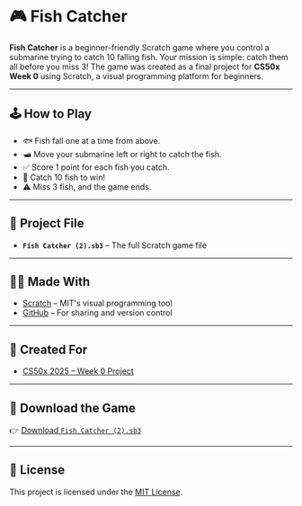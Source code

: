 # 🎮 Fish Catcher

**Fish Catcher** is a beginner-friendly Scratch game where you control a submarine trying to catch 10 falling fish. Your mission is simple: catch them all before you miss 3! The game was created as a final project for **CS50x Week 0** using Scratch, a visual programming platform for beginners.

---

## 🕹 How to Play

- 🐟 Fish fall one at a time from above.
- 🛥️ Move your submarine left or right to catch the fish.
- ✅ Score 1 point for each fish you catch.
- 🎯 Catch 10 fish to win!
- ⚠️ Miss 3 fish, and the game ends.

---

## 📂 Project File

- **`Fish Catcher (2).sb3`** – The full Scratch game file

---

## 👩‍💻 Made With

- [Scratch](https://scratch.mit.edu) – MIT's visual programming tool  
- [GitHub](https://github.com) – For sharing and version control

---

## 🧠 Created For

- [CS50x 2025 – Week 0 Project](https://cs50.harvard.edu/x/2025/)

---

## 🔗 Download the Game

👉 [Download `Fish Catcher (2).sb3`](https://github.com/ImaneImn/fish-catcher/blob/main/Fish%20Catcher%20(2).sb3)

---

## 📜 License

This project is licensed under the [MIT License](LICENSE).
